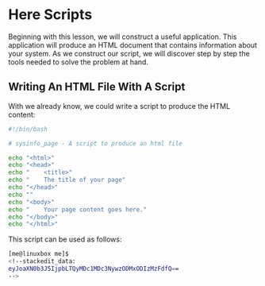 # Here Scripts
Beginning with this lesson, we will construct a useful application. This application will produce an HTML document that contains information about your system. As we construct our script, we will discover step by step the tools needed to solve the problem at hand.

## Writing An HTML File With A Script
With we already know, we could write a script to produce the HTML content:
```bash
#!/bin/bash

# sysinfo_page - A script to produce an html file

echo "<html>"
echo "<head>"
echo "    <title>"
echo "    The title of your page"
echo "</head>"
echo ""
echo "<body>"
echo "    Your page content goes here."
echo "</body>"
echo "</html>"
```
This script can be used as follows:
```bash
[me@linuxbox me]$
<!--stackedit_data:
eyJoaXN0b3J5IjpbLTQyMDc1MDc3NywzODMxODIzMzFdfQ==
-->